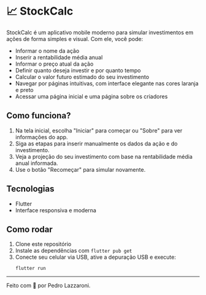# 📈 StockCalc

StockCalc é um aplicativo mobile moderno para simular investimentos em ações de forma simples e visual. Com ele, você pode:

- Informar o nome da ação
- Inserir a rentabilidade média anual
- Informar o preço atual da ação
- Definir quanto deseja investir e por quanto tempo
- Calcular o valor futuro estimado do seu investimento
- Navegar por páginas intuitivas, com interface elegante nas cores laranja e preto
- Acessar uma página inicial e uma página sobre os criadores

## Como funciona?
1. Na tela inicial, escolha "Iniciar" para começar ou "Sobre" para ver informações do app.
2. Siga as etapas para inserir manualmente os dados da ação e do investimento.
3. Veja a projeção do seu investimento com base na rentabilidade média anual informada.
4. Use o botão "Recomeçar" para simular novamente.

## Tecnologias
- Flutter
- Interface responsiva e moderna

## Como rodar
1. Clone este repositório
2. Instale as dependências com `flutter pub get`
3. Conecte seu celular via USB, ative a depuração USB e execute:
   ```
   flutter run
   ```

---

Feito com 💸 por Pedro Lazzaroni.
